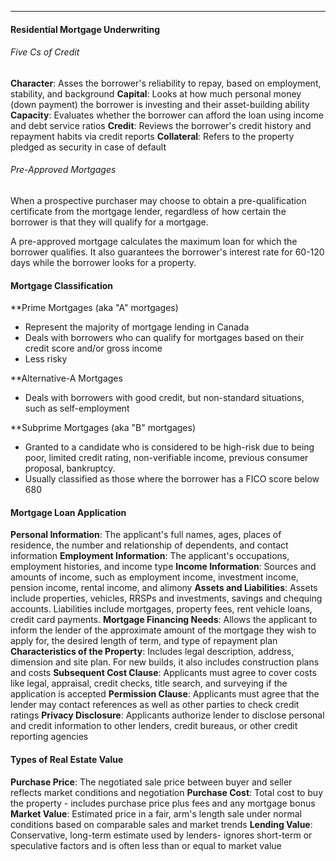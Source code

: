***
#### Residential Mortgage Underwriting
###### Five Cs of Credit
**Character**: Asses the borrower's reliability to repay, based on employment, stability, and background
**Capital**: Looks at how much personal money (down payment) the borrower is investing and their asset-building ability
**Capacity**: Evaluates whether the borrower can afford the loan using income and debt service ratios
**Credit**: Reviews the borrower's credit history and repayment habits via credit reports
**Collateral**: Refers to the property pledged as security in case of default

###### Pre-Approved Mortgages
When a prospective purchaser may choose to obtain a pre-qualification certificate from the mortgage lender, regardless of how certain the borrower is that they will qualify for a mortgage.

A pre-approved mortgage calculates the maximum loan for which the borrower qualifies. It also guarantees the borrower's interest rate for 60-120 days while the borrower looks for a property.


#### Mortgage Classification
**Prime Mortgages (aka "A" mortgages)
* Represent the majority of mortgage lending in Canada
* Deals with borrowers who can qualify for mortgages based on their credit score and/or gross income
* Less risky

**Alternative-A Mortgages
* Deals with borrowers with good credit, but non-standard situations, such as self-employment

**Subprime Mortgages (aka "B" mortgages)
* Granted to a candidate who is considered to be high-risk due to being poor, limited credit rating, non-verifiable income, previous consumer proposal, bankruptcy.
* Usually classified as those where the borrower has a FICO score below 680

#### Mortgage Loan Application
**Personal Information**: The applicant's full names, ages, places of residence, the number and relationship of dependents, and contact information
**Employment Information**: The applicant's occupations, employment histories, and income type
**Income Information**: Sources and amounts of income, such as employment income, investment income, pension income, rental income, and alimony
**Assets and Liabilities**: Assets include properties, vehicles, RRSPs and investments, savings and chequing accounts. Liabilities include mortgages, property fees, rent vehicle loans, credit card payments.
**Mortgage Financing Needs**: Allows the applicant to inform the lender of the approximate amount of the mortgage they wish to apply for, the desired length of term, and type of repayment plan
**Characteristics of the Property**: Includes legal description, address, dimension and site plan. For new builds, it also includes construction plans and costs
**Subsequent Cost Clause**: Applicants must agree to cover costs like legal, appraisal, credit checks, title search, and surveying if the application is accepted
**Permission Clause**: Applicants must agree that the lender may contact references as well as other parties to check credit ratings
**Privacy Disclosure**: Applicants authorize lender to disclose personal and credit information to other lenders, credit bureaus, or other credit reporting agencies

#### Types of Real Estate Value
**Purchase Price**: The negotiated sale price between buyer and seller reflects market conditions and negotiation
**Purchase Cost**: Total cost to buy the property - includes purchase price plus fees and any mortgage bonus
**Market Value**: Estimated price in a fair, arm's length sale under normal conditions based on comparable sales and market trends
**Lending Value**: Conservative, long-term estimate used by lenders- ignores short-term or speculative factors and is often less than or equal to market value
